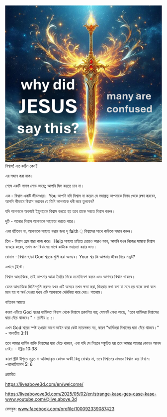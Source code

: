 ![Video cover image](../cover.jpg)
বিশ্বাস! এত কঠিন কেন?

এর সন্ধান করা যাক।

শেষে একটি পাগল মোড় আছে; আপনি মিস করতে চান না।

এক - বিশ্বাস একটি জীবনধারা। You আপনি যদি বিশ্বাস না করেন যে সদাপ্রভু আপনাকে বিপদ থেকে রক্ষা করবেন, আপনি কীভাবে বিশ্বাস করবেন যে তিনি আপনাকে ধনী করে তুলবেন?

যদি আপনাকে অবশ্যই ইহুদহাকে বিশ্বাস করতে হয় তবে তাকে সবতে বিশ্বাস করুন।

দুটি - অন্যের বিশ্বাস আপনাকে সহায়তা করতে পারে।

একা হাঁটবেন না, আপনাকে সাহায্য করার জন্য দৃ faith ় বিশ্বাসের সাথে কাউকে সন্ধান করুন।

তিন - বিশ্বাস প্রেম দ্বারা কাজ করে। Help সাহায্য চাইতে চেয়েও আরও ভাল, আপনি যখন নিজের সামান্য বিশ্বাস ব্যবহার করেন, তখন কম বিশ্বাসের সাথে কাউকে সহায়তা করার জন্য।

বোনাস - বিশ্বাস ছাড়া God শ্বরকে খুশি করা অসম্ভব। Your শ্বর কি আপনার জীবন নিয়ে সন্তুষ্ট?

এখানে টুইস্ট।

বিশ্বাস আধ্যাত্মিক, তাই আপনার আত্মা তৈরির দিকে মনোনিবেশ করুন এবং আপনার বিশ্বাস থাকবে।

যেমন আধ্যাত্মিক জিনিসগুলি করুন: যখন এটি অসম্ভব তখন ক্ষমা করা, জিহ্বায় কথা বলা যা মনে হয় বাজে কথা বলে মনে হয় বা অর্থ দেওয়া যখন এটি আপনাকে দেউলিয়া করে দেয়। শালোম।

বাইবেল আয়াত

কারণ এটিতে God শ্বরের ধার্মিকতা বিশ্বাস থেকে বিশ্বাসে প্রকাশিত হয়; যেমনটি লেখা আছে, "তবে ধার্মিকরা বিশ্বাসের দ্বারা বেঁচে থাকবে।" - রোমীয় ১: ১।

এখন God শ্বরের স্পষ্ট হওয়ার আগে আইন দ্বারা কেউ ন্যায়সঙ্গত নয়, কারণ "ধার্মিকরা বিশ্বাসের দ্বারা বেঁচে থাকবে।" - গালাতীয় 3:11

তবে আমার ধার্মিক ব্যক্তি বিশ্বাসের দ্বারা বেঁচে থাকবে, এবং যদি সে পিছনে সঙ্কুচিত হয় তবে আমার আত্মার কোনও আনন্দ নেই। - ইব্রীয় 10:38


কারণ খ্রীষ্ট যীশুতে সুন্নত বা অনিচ্ছাকৃত কোনও অর্থই কিছু বোঝায় না, তবে বিশ্বাসের মাধ্যমে বিশ্বাস করা বিশ্বাস। -গ্যালাটিয়ানস 5: 6

প্রস্তাবিত

https://liveabove3d.com/en/welcome/

https://liveabovove3d.com/2025/05/02/en/strange-kase-ges-case-kase-
www.youtube.com/@live.above.3d

ফেসবুক: www.facebook.com/profile/100092339087423









